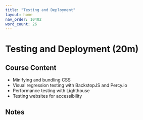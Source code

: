 ```yaml
---
title: "Testing and Deployment"
layout: home
nav_order: 10402
word_count: 26
---
```

# Testing and Deployment (20m)

## Course Content

- Minifying and bundling CSS
- Visual regression testing with BackstopJS and Percy.io
- Performance testing with Lighthouse
- Testing websites for accessibility

## Notes











